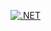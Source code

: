 [![.NET](https://github.com/rajeshdonepudi/PostgreSQLWithEFCore/actions/workflows/dotnet.yml/badge.svg)](https://github.com/rajeshdonepudi/PostgreSQLWithEFCore/actions/workflows/dotnet.yml)
